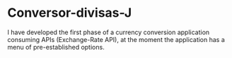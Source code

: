 # Conversor-divisas-J
I have developed the first phase of a currency conversion application consuming APIs (Exchange-Rate API), at the moment the application has a menu of pre-established options.
